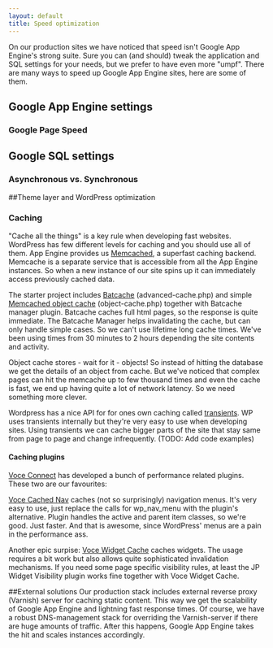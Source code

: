```yaml
---
layout: default
title: Speed optimization
---
```


On our production sites we have noticed that speed isn't Google App Engine's strong suite. Sure you can (and should) tweak the application and SQL settings for your needs, but we prefer to have even more "umpf". There are many ways to speed up Google App Engine sites, here are some of them.

## Google App Engine settings

### Google Page Speed

## Google SQL settings

### Asynchronous vs. Synchronous

##Theme layer and WordPress optimization

### Caching

"Cache all the things" is a key rule when developing fast websites. WordPress has few different levels for caching and you should use all of them. App Engine provides us [Memcached](https://cloud.google.com/appengine/docs/adminconsole/memcache), a superfast caching backend. Memcache is a separate service that is accessible from all the App Engine instances. So when a new instance of our site spins up it can immediately access previously cached data.

The starter project includes [Batcache](https://wordpress.org/plugins/batcache/) (advanced-cache.php) and simple [Memcached object cache](https://github.com/jeremyfelt/Memcached-Object-Cache) (object-cache.php) together with Batcache manager plugin. Batcache caches full html pages, so the response is quite immediate. The Batcache Manager helps invalidating the cache, but can only handle simple cases. So we can't use lifetime long cache times. We've been using times from 30 minutes to 2 hours depending the site contents and activity.

Object cache stores - wait for it - objects! So instead of hitting the database we get the details of an object from cache. But we've noticed that complex pages can hit the memcache up to few thousand times and even the cache is fast, we end up having quite a lot of network latency. So we need something more clever.

Wordpress has a nice API for for ones own caching called [transients](http://codex.wordpress.org/Transients_API). WP uses transients internally but they're very easy to use when developing sites. Using transients we can cache bigger parts of the site that stay same from page to page and change infrequently. (TODO: Add code examples)

#### Caching plugins

[Voce Connect](http://afterburner.voceplatforms.com/back-end.html) has developed a bunch of performance related plugins. These two are our favourites:

[Voce Cached Nav](https://wordpress.org/plugins/voce-cached-nav/) caches (not so surprisingly) navigation menus. It's very easy to use, just replace the calls for wp_nav_menu with the plugin's alternative. Plugin handles the active and parent item classes, so we're good. Just faster. And that is awesome, since WordPress' menus are a pain in the performance ass.

Another epic surpise: [Voce Widget Cache](https://wordpress.org/plugins/voce-widget-cache/) caches widgets. The usage requires a bit work but also allows quite sophisticated invalidation mechanisms. If you need some page specific visibility rules, at least the JP Widget Visibility plugin works fine together with Voce Widget Cache.

##External solutions
Our production stack includes external reverse proxy (Varnish) server for caching static content. This way we get the scalability of Google App Engine and lightning fast response times. Of course, we have a robust DNS-management stack for overriding the Varnish-server if there are huge amounts of traffic. After this happens, Google App Engine takes the hit and scales instances accordingly.
